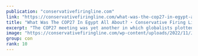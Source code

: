 ```yaml
---
publication: "conservativefiringline.com"
link: "https://conservativefiringline.com/what-was-the-cop27-in-egypt-all-about/"
title: "What Was The COP27 In Egypt All About? ⋆ Conservative Firing Line"
excerpt: "The COP27 meeting was yet another in which globalists plotted the destruction of humanity to allegedly save the planet."
image: "https://conservativefiringline.com/wp-content/uploads/2022/11/Joe-Biden-14.jpg"
group: con
rank: 10
---
```

